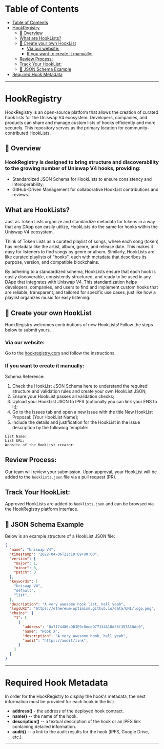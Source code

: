 # Table of Contents

- [Table of Contents](#table-of-contents)
- [HookRegistry](#hookregistry)
  - [📖 Overview](#-overview)
  - [What are HookLists?](#what-are-hooklists)
  - [🧩 Create your own HookList](#-create-your-own-hooklist)
    - [Via our website:](#via-our-website)
    - [If you want to create it manually:](#if-you-want-to-create-it-manually)
  - [Review Process:](#review-process)
  - [Track Your HookList:](#track-your-hooklist)
  - [📜 JSON Schema Example](#-json-schema-example)
- [Required Hook Metadata](#required-hook-metadata)

---

# HookRegistry

HookRegistry is an open-source platform that allows the creation of curated hook lists for the Uniswap V4 ecosystem. Developers, companies, and products can share and manage custom lists of hooks efficiently and more securely. This repository serves as the primary location for community-contributed HookLists.

## 📖 Overview

### HookRegistry is designed to bring structure and discoverability to the growing number of Uniswap V4 hooks, providing:

- Standardized JSON Schema for HookLists to ensure consistency and interoperability;
- GitHub-Driven Management for collaborative HookList contributions and reviews.

## What are HookLists?

Just as Token Lists organize and standardize metadata for tokens in a way that any DApp can easily utilize, HookLists do the same for hooks within the Uniswap V4 ecosystem.

Think of Token Lists as a curated playlist of songs, where each song (token) has metadata like the artist, album, genre, and release date. This makes it easy for listeners to find songs by genre or album. Similarly, HookLists are like curated playlists of "hooks", each with metadata that describes its purpose, version, and compatible blockchains.

By adhering to a standardized schema, HookLists ensure that each hook is easily discoverable, consistently structured, and ready to be used in any DApp that integrates with Uniswap V4. This standardization helps developers, companies, and users to find and implement custom hooks that are reliable, transparent, and tailored for specific use cases, just like how a playlist organizes music for easy listening.

## 🧩 Create your own HookList

HookRegistry welcomes contributions of new HookLists! Follow the steps below to submit yours.

### Via our website:

Go to the [hookregistry.com](hookregistry.com) and follow the instructions.

### If you want to create it manually:

Schema Reference:

1. Check the HookList JSON Schema here to understand the required structure and validation rules and create your own HookList JSON;
2. Ensure your HookList passes all validation checks;
3. Upload your HookList JSON to IPFS (optionally you can link your ENS to it);
4. Go to the Issues tab and open a new issue with the title New HookList Proposal: [Your HookList Name];
5. Include the details and justification for the HookList in the issue description by the following template:

```
List Name:
List URL:
Website of the HookList creator:
```

## Review Process:

Our team will review your submission. Upon approval, your HookList will be added to the `hooklists.json` file via a pull request (PR).

## Track Your HookList:

Approved HookLists are added to `hooklists.json` and can be browsed via the HookRegistry platform interface.

## 📜 JSON Schema Example

Below is an example structure of a HookList JSON file:

```json
{
  "name": "Uniswap V4",
  "timestamp": "2022-04-06T22:19:09+00:00",
  "version": {
    "major": 1,
    "minor": 0,
    "patch": 0
  },
  "keywords": [
    "Uniswap V4",
    "default",
    "list",
  ],
  "description": "A very awesome hook list, hell yeah",
  "logoURI": "https://ethereum-optimism.github.io/data/UNI/logo.png",
  "chains": {
    "1": [
      {
        "address": "0x7174486cDD1E9cBecd977134A10d55f357A50Ac0",
        "name": "Hook X",
        "description": "A very awesome hook, hell yeah",
        "audit": "https://audit/link",
      }
    ]
  }
}
```

---

# Required Hook Metadata

In order for the HookRegistry to display the hook's metadata, the next information must be provided for each hook in the
list:

- **address()** - the address of the deployed hook contract.
- **name()** -- the name of the hook.
- **description()** -- a textual description of the hook or an IPFS link containing detailed information.
- **audit()** -- a link to the audit results for the hook (IPFS, Google Drive, etc.).

---
